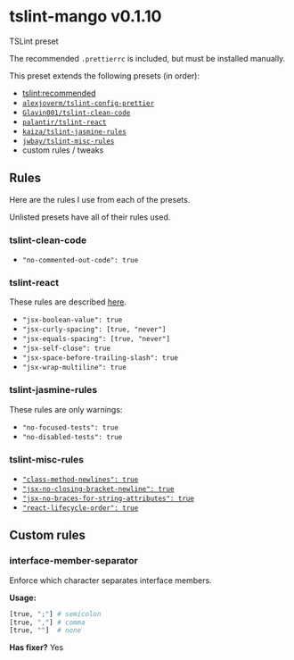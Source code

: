 # tslint-mango v0.1.10

TSLint preset

The recommended `.prettierrc` is included, but must be installed manually.

This preset extends the following presets (in order):

- [tslint:recommended](https://github.com/palantir/tslint/blob/master/src/configs/recommended.ts)
- [`alexjoverm/tslint-config-prettier`](https://github.com/alexjoverm/tslint-config-prettier)
- [`Glavin001/tslint-clean-code`](https://github.com/Glavin001/tslint-clean-code)
- [`palantir/tslint-react`](https://github.com/palantir/tslint-react)
- [`kaiza/tslint-jasmine-rules`](https://github.com/kaiza/tslint-jasmine-rules)
- [`jwbay/tslint-misc-rules`](https://github.com/jwbay/tslint-misc-rules)
- custom rules / tweaks

## Rules

Here are the rules I use from each of the presets.

Unlisted presets have all of their rules used.

### tslint-clean-code

- `"no-commented-out-code": true`

### tslint-react

These rules are described [here](https://github.com/palantir/tslint-react#rules).

- `"jsx-boolean-value": true`
- `"jsx-curly-spacing": [true, "never"]`
- `"jsx-equals-spacing": [true, "never"]`
- `"jsx-self-close": true`
- `"jsx-space-before-trailing-slash": true`
- `"jsx-wrap-multiline": true`

### tslint-jasmine-rules

These rules are only warnings:

- `"no-focused-tests": true`
- `"no-disabled-tests": true`

### tslint-misc-rules

- [`"class-method-newlines": true`](https://github.com/jwbay/tslint-misc-rules#3)
- [`"jsx-no-closing-bracket-newline": true`](https://github.com/jwbay/tslint-misc-rules#6)
- [`"jsx-no-braces-for-string-attributes": true`](https://github.com/jwbay/tslint-misc-rules#7)
- [`"react-lifecycle-order": true`](https://github.com/jwbay/tslint-misc-rules#8)

## Custom rules

### interface-member-separator

Enforce which character separates interface members.

**Usage:**

```sh
[true, ";"] # semicolon
[true, ","] # comma
[true, ""]  # none
```

**Has fixer?** Yes
